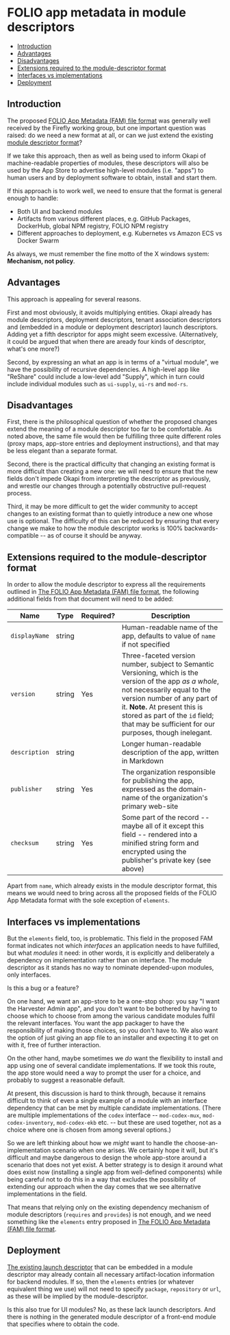 # FOLIO app metadata in module descriptors

<!-- md2toc -l 2 folio-app-module-descriptor.md -->
* [Introduction](#introduction)
* [Advantages](#advantages)
* [Disadvantages](#disadvantages)
* [Extensions required to the module-descriptor format](#extensions-required-to-the-module-descriptor-format)
* [Interfaces vs implementations](#interfaces-vs-implementations)
* [Deployment](#deployment)


## Introduction

The proposed [FOLIO App Metadata (FAM) file format](folio-app-metadata.md) was generally well received by the Firefly working group, but one important question was raised: do we need a new format at all, or can we just extend the existing [module descriptor format](https://github.com/folio-org/okapi/blob/master/okapi-core/src/main/raml/ModuleDescriptor.json)?

If we take this approach, then as well as being used to inform Okapi of machine-readable properties of modules, these descriptors will also be used by the App Store to advertise high-level modules (i.e. "apps") to human users and by deployment software to obtain, install and start them.

If this approach is to work well, we need to ensure that the format is general enough to handle:
* Both UI and backend modules
* Artifacts from various different places, e.g. GitHub Packages, DockerHub, global NPM registry, FOLIO NPM registry
* Different approaches to deployment, e.g. Kubernetes vs Amazon ECS vs Docker Swarm

As always, we must remember the fine motto of the X windows system:
**Mechanism, not policy**.


## Advantages

This approach is appealing for several reasons.

First and most obviously, it avoids multiplying entities. Okapi already has module descriptors, deployment descriptors, tenant association descriptors and (embedded in a module or deployment descriptor) launch descriptors. Adding yet a fifth descriptor for apps might seem excessive. (Alternatively, it could be argued that when there are aready four kinds of descriptor, what's one more?)

Second, by expressing an what an app is in terms of a "virtual module", we have the possibility of recursive dependencies. A high-level app like "ReShare" could include a low-level add "Supply", which in turn could include individual modules such as `ui-supply`, `ui-rs` and `mod-rs`.


## Disadvantages

First, there is the philosophical question of whether the proposed changes extend the meaning of a module descriptor too far to be comfortable. As noted above, the same file would then be fulfilling three quite different roles (proxy maps, app-store entries and deployment instructions), and that may be less elegant than a separate format.

Second, there is the practical difficulty that changing an existing format is more difficult than creating a new one: we will need to ensure that the new fields don't impede Okapi from interpreting the descriptor as previously, and wrestle our changes through a potentially obstructive pull-request process.

Third, it may be more difficult to get the wider community to accept changes to an existing format than to quietly introduce a new one whose use is optional. The difficulty of this can be reduced by ensuring that every change we make to how the module descriptor works is 100% backwards-compatible -- as of course it should be anyway.


## Extensions required to the module-descriptor format

In order to allow the module descriptor to express all the requirements outlined in [The FOLIO App Metadata (FAM) file format](folio-app-metadata.md), the following additional fields from that document will need to be added:

| Name          | Type   | Required? | Description |
| ------------- | ------ | --------- | ----------- |
| `displayName` | string |           | Human-readable name of the app, defaults to value of `name` if not specified
| `version`     | string | Yes       | Three-faceted version number, subject to Semantic Versioning, which is the version of the app _as a whole_, not necessarily equal to the version number of any part of it. **Note.** At present this is stored as part of the `id` field; that may be sufficient for our purposes, though inelegant.
| `description` | string |           | Longer human-readable description of the app, written in Markdown
| `publisher`   | string | Yes       | The organization responsible for publishing the app, expressed as the domain-name of the organization's primary web-site
| `checksum`    | string | Yes       | Some part of the record -- maybe all of it except this field -- rendered into a minified string form and encrypted using the publisher's private key (see above)

Apart from `name`, which already exists in the module descriptor format, this means we would need to bring across all the proposed fields of the FOLIO App Metadata format with the sole exception of `elements`.


## Interfaces vs implementations

But the `elements` field, too, is problematic. This field in the proposed FAM format indicates not which _interfaces_ an application needs to have fulfilled, but what _modules_ it need: in other words, it is explicitly and deliberately a dependency on implementation rather than on interface. The module descriptor as it stands has no way to nominate depended-upon modules, only interfaces.

Is this a bug or a feature?

On one hand, we want an app-store to be a one-stop shop: you say "I want the Harvester Admin app", and you don't want to be bothered by having to choose which to choose from among the various candidate modules fulfil the relevant interfaces. You want the app packager to have the responsibility of making those choices, so you don't have to. We also want the option of just giving an app file to an installer and expecting it to get on with it, free of further interaction.

On the other hand, maybe sometimes we _do_ want the flexibility to install and app using one of several candidate implementations. If we took this route, the app store would need a way to prompt the user for a choice, and probably to suggest a reasonable default.

At present, this discussion is hard to think through, because it remains difficult to think of even a single example of a module with an interface dependency that can be met by multiple candidate implementations. (There are multiple implementations of the `codex` interface -- `mod-codex-mux`, `mod-codex-inventory`, `mod-codex-ekb` etc. -- but these are used together, not as a choice where one is chosen from among several options.)

So we are left thinking about how we _might_ want to handle the choose-an-implementation scenario when one arises. We certainly hope it will, but it's difficult and maybe dangerous to design the whole app-store around a scenario that does not yet exist. A better strategy is to design it around what does exist now (installing a single app from well-defined components) while being careful not to do this in a way that excludes the possibility of extending our approach when the day comes that we see alternative implementations in the field.

That means that relying only on the existing dependency mechanism of module descriptors (`requires` and `provides`) is not enough, and we need something like the `elements` entry proposed in [The FOLIO App Metadata (FAM) file format](folio-app-metadata.md).


## Deployment

[The existing launch descriptor](https://github.com/folio-org/mod-users/blob/fa523ff0fbc4076f11e863c88149dfed0e7c0dd7/descriptors/ModuleDescriptor-template.json#L493-L515) that can be embedded in a module descriptor may already contain all necessary artifact-location information for backend modules. If so, then the `elements` entries (or whatever equivalent thing we use) will not need to specify `package`, `repository` or `url`, as these will be implied by the module-descriptor.

Is this also true for UI modules? No, as these lack launch descriptors. And there is nothing in the generated module descriptor of a front-end module that specifies where to obtain the code.


